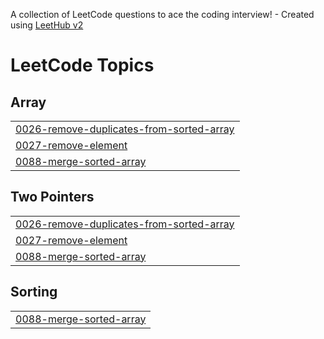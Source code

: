 A collection of LeetCode questions to ace the coding interview! - Created using [LeetHub v2](https://github.com/arunbhardwaj/LeetHub-2.0)
<!---LeetCode Topics Start-->
# LeetCode Topics
## Array
|  |
| ------- |
| [0026-remove-duplicates-from-sorted-array](https://github.com/Tanim57/leetcode/tree/master/0026-remove-duplicates-from-sorted-array) |
| [0027-remove-element](https://github.com/Tanim57/leetcode/tree/master/0027-remove-element) |
| [0088-merge-sorted-array](https://github.com/Tanim57/leetcode/tree/master/0088-merge-sorted-array) |
## Two Pointers
|  |
| ------- |
| [0026-remove-duplicates-from-sorted-array](https://github.com/Tanim57/leetcode/tree/master/0026-remove-duplicates-from-sorted-array) |
| [0027-remove-element](https://github.com/Tanim57/leetcode/tree/master/0027-remove-element) |
| [0088-merge-sorted-array](https://github.com/Tanim57/leetcode/tree/master/0088-merge-sorted-array) |
## Sorting
|  |
| ------- |
| [0088-merge-sorted-array](https://github.com/Tanim57/leetcode/tree/master/0088-merge-sorted-array) |
<!---LeetCode Topics End-->
